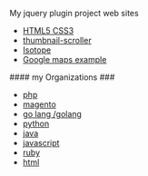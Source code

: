 My jquery plugin project web sites 
<ul>
    <li><a href="https://stnc.github.io/html5-CSS3-site/">HTML5 CSS3 </a></li>
    <li><a href="https://stnc.github.io/jquery-thumbnail-scroller/">thumbnail-scroller </a></li>
    <li><a href="https://stnc.github.io/isotope-easy-alternative/">Isotope  </a></li>
        <li><a href="https://stnc.github.io/google-maps">Google maps example  </a></li>
</ul>
#### my Organizations ###
<ul>
      <li><a href="https://github.com/stnc-php/">php </a></li>
        <li><a href="https://github.com/stnc-magento">magento  </a></li>
           <li><a href="https://github.com/stnc-go">go lang /golang   </a></li>
    <li><a href="https://github.com/stnc-python">python </a></li>
    <li><a href="https://github.com/stnc-java">java  </a></li>
        <li><a href="https://github.com/stnc-javascript">javascript  </a></li>
      <li><a href="https://github.com/stnc-ruby">ruby  </a></li>
      <li><a href="https://github.com/stnc-html">html  </a></li>
</ul>
